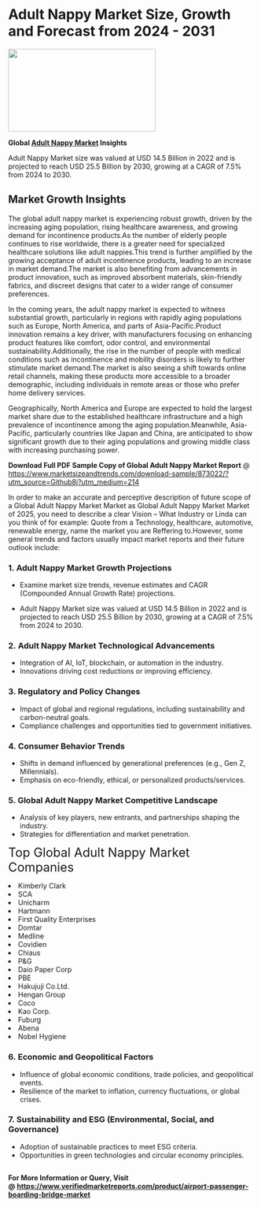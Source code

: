 <H1>Adult Nappy Market Size, Growth and Forecast from 2024 - 2031</H1><img class="aligncenter size-medium wp-image-584254" src="https://thirdeyenews.in/wp-content/uploads/2024/09/Global-Market-Research-300x168.jpeg" alt="" width="300" height="168" /><p><strong>Global&nbsp;<a href="https://www.marketsizeandtrends.com/download-sample/873022/?utm_source=Github8j?utm_medium=214">Adult Nappy Market</a> Insights</strong></p><p>Adult Nappy Market size was valued at USD 14.5 Billion in 2022 and is projected to reach USD 25.5 Billion by 2030, growing at a CAGR of 7.5% from 2024 to 2030.</p><p><h2>Market Growth Insights</h2> <p>The global adult nappy market is experiencing robust growth, driven by the increasing aging population, rising healthcare awareness, and growing demand for incontinence products.As the number of elderly people continues to rise worldwide, there is a greater need for specialized healthcare solutions like adult nappies.This trend is further amplified by the growing acceptance of adult incontinence products, leading to an increase in market demand.The market is also benefiting from advancements in product innovation, such as improved absorbent materials, skin-friendly fabrics, and discreet designs that cater to a wider range of consumer preferences.</p> <p>In the coming years, the adult nappy market is expected to witness substantial growth, particularly in regions with rapidly aging populations such as Europe, North America, and parts of Asia-Pacific.Product innovation remains a key driver, with manufacturers focusing on enhancing product features like comfort, odor control, and environmental sustainability.Additionally, the rise in the number of people with medical conditions such as incontinence and mobility disorders is likely to further stimulate market demand.The market is also seeing a shift towards online retail channels, making these products more accessible to a broader demographic, including individuals in remote areas or those who prefer home delivery services.</p> <p>Geographically, North America and Europe are expected to hold the largest market share due to the established healthcare infrastructure and a high prevalence of incontinence among the aging population.Meanwhile, Asia-Pacific, particularly countries like Japan and China, are anticipated to show significant growth due to their aging populations and growing middle class with increasing purchasing power.</p> <p><span class=""><strong>Download Full PDF Sample Copy of Global Adult Nappy Market Report</strong> @ <a href="https://www.marketsizeandtrends.com/download-sample/873022/?utm_source=Github8j?utm_medium=214" target="_blank">https://www.marketsizeandtrends.com/download-sample/873022/?utm_source=Github8j?utm_medium=214</a></span></p><p>In order to make an accurate and perceptive description of future scope of a Global&nbsp;Adult Nappy Market Market as Global&nbsp;Adult Nappy Market Market of 2025, you need to describe a clear Vision &ndash; What Industry or Linda can you think of for example: Quote from a Technology, healthcare, automotive, renewable energy, name the market you are Reffering to.However, some general trends and factors usually impact market reports and their future outlook include:</p><h3>1.&nbsp;<strong>Adult Nappy Market Growth Projections</strong></h3><ul><li>Examine market size trends, revenue estimates and CAGR (Compounded Annual Growth Rate) projections.</li><li><p>Adult Nappy Market size was valued at USD 14.5 Billion in 2022 and is projected to reach USD 25.5 Billion by 2030, growing at a CAGR of 7.5% from 2024 to 2030.</p></li></ul><h3>2.&nbsp;<strong>Adult Nappy Market Technological Advancements</strong></h3><ul><li>Integration of AI, IoT, blockchain, or automation in the industry.</li><li>Innovations driving cost reductions or improving efficiency.</li></ul><h3>3.&nbsp;<strong>Regulatory and Policy Changes</strong></h3><ul><li>Impact of global and regional regulations, including sustainability and carbon-neutral goals.</li><li>Compliance challenges and opportunities tied to government initiatives.</li></ul><h3>4.&nbsp;<strong>Consumer Behavior Trends</strong></h3><ul><li>Shifts in demand influenced by generational preferences (e.g., Gen Z, Millennials).</li><li>Emphasis on eco-friendly, ethical, or personalized products/services.</li></ul><h3>5.&nbsp;<strong>Global Adult Nappy Market Competitive Landscape</strong></h3><ul><li>Analysis of key players, new entrants, and partnerships shaping the industry.</li><li>Strategies for differentiation and market penetration.</li></ul><p data-pm-slice="1 1 []"><span style="color: inherit; font-family: inherit; font-size: 25px;">Top Global Adult Nappy Market Companies</span></p><div class="" data-test-id=""><p><li>Kimberly Clark</li><li> SCA</li><li> Unicharm</li><li> Hartmann</li><li> First Quality Enterprises</li><li> Domtar</li><li> Medline</li><li> Covidien</li><li> Chiaus</li><li> P&G</li><li> Daio Paper Corp</li><li> PBE</li><li> Hakujuji Co.Ltd.</li><li> Hengan Group</li><li> Coco</li><li> Kao Corp.</li><li> Fuburg</li><li> Abena</li><li> Nobel Hygiene</li></p></div><h3>6.&nbsp;<strong>Economic and Geopolitical Factors</strong></h3><ul><li>Influence of global economic conditions, trade policies, and geopolitical events.</li><li>Resilience of the market to inflation, currency fluctuations, or global crises.</li></ul><h3>7.&nbsp;<strong>Sustainability and ESG (Environmental, Social, and Governance)</strong></h3><ul><li>Adoption of sustainable practices to meet ESG criteria.</li><li>Opportunities in green technologies and circular economy principles.</li></ul><h2><strong style="font-size: 14px;">For More Information or Query, Visit @&nbsp;</strong><a style="background-color: #ffffff; font-size: 14px;" href="https://www.marketsizeandtrends.com/report/adult-nappy-market/" target="_blank">https://www.verifiedmarketreports.com/product/airport-passenger-boarding-bridge-market</a></h2>